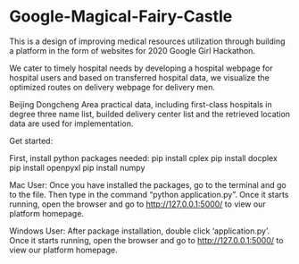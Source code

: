 # Google-Magical-Fairy-Castle
This is a design of improving medical resources utilization through building a platform in the form of websites for 2020 Google Girl Hackathon. 

We cater to timely hospital needs by developing a hospital webpage for hospital users and based on transferred hospital data, we visualize the optimized routes on delivery webpage for delivery men.  

Beijing Dongcheng Area practical data, including first-class hospitals in degree three name list, builded delivery center list and the retrieved location data are used for implementation. 

Get started: 

First, install python packages needed:
pip install cplex
pip install docplex
pip install openpyxl
pip install numpy


Mac User:
Once you have installed the packages, go to the terminal and go to the file. Then type in the command “python application.py”. Once it starts running, open the browser and go to http://127.0.0.1:5000/ to view our platform homepage.

Windows User:
After package installation, double click ‘application.py’. Once it starts running, open the browser and go to http://127.0.0.1:5000/ to view our platform homepage. 
